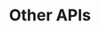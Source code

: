 ---
title: Other APIs
excerpt: >-
  This section contains all the other APIs that are not part of the resources
  mentioned in the previous categories.
deprecated: false
hidden: false
metadata:
  title: ''
  description: ''
  robots: index
next:
  description: ''
---